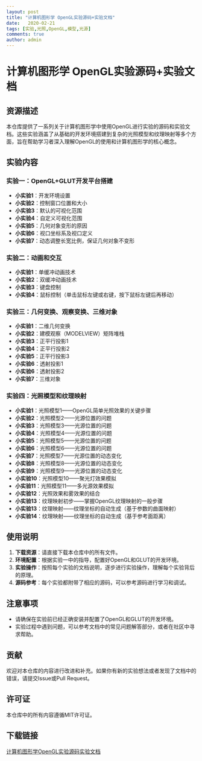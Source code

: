 ```yaml
---
layout: post
title: "计算机图形学 OpenGL实验源码+实验文档"
date:   2020-02-21
tags: [实验,光照,OpenGL,模型,光源]
comments: true
author: admin
---
```

# 计算机图形学 OpenGL实验源码+实验文档

## 资源描述

本仓库提供了一系列关于计算机图形学中使用OpenGL进行实验的源码和实验文档。这些实验涵盖了从基础的开发环境搭建到复杂的光照模型和纹理映射等多个方面，旨在帮助学习者深入理解OpenGL的使用和计算机图形学的核心概念。

## 实验内容

### 实验一：OpenGL+GLUT开发平台搭建
- **小实验1**：开发环境设置
- **小实验2**：控制窗口位置和大小
- **小实验3**：默认的可视化范围
- **小实验4**：自定义可视化范围
- **小实验5**：几何对象变形的原因
- **小实验6**：视口坐标系及视口定义
- **小实验7**：动态调整长宽比例，保证几何对象不变形

### 实验二：动画和交互
- **小实验1**：单缓冲动画技术
- **小实验2**：双缓冲动画技术
- **小实验3**：键盘控制
- **小实验4**：鼠标控制（单击鼠标左键或右键，按下鼠标左键后再移动）

### 实验三：几何变换、观察变换、三维对象
- **小实验1**：二维几何变换
- **小实验2**：建模观察（MODELVIEW）矩阵堆栈
- **小实验3**：正平行投影1
- **小实验4**：正平行投影2
- **小实验5**：正平行投影3
- **小实验6**：透射投影1
- **小实验6**：透射投影2
- **小实验7**：三维对象

### 实验四：光照模型和纹理映射
- **小实验1**：光照模型1——OpenGL简单光照效果的关键步骤
- **小实验2**：光照模型2——光源位置的问题
- **小实验3**：光照模型3——光源位置的问题
- **小实验4**：光照模型4——光源位置的问题
- **小实验5**：光照模型5——光源位置的问题
- **小实验6**：光照模型6——光源位置的问题
- **小实验7**：光照模型7——光源位置的动态变化
- **小实验8**：光照模型8——光源位置的动态变化
- **小实验9**：光照模型9——光源位置的动态变化
- **小实验10**：光照模型10——聚光灯效果模拟
- **小实验11**：光照模型11——多光源效果模拟
- **小实验12**：光照效果和雾效果的结合
- **小实验13**：纹理映射初步——掌握OpenGL纹理映射的一般步骤
- **小实验13**：纹理映射——纹理坐标的自动生成（基于参数的曲面映射）
- **小实验14**：纹理映射——纹理坐标的自动生成（基于参考面距离）

## 使用说明

1. **下载资源**：请直接下载本仓库中的所有文件。
2. **环境配置**：根据实验一中的指导，配置好OpenGL和GLUT的开发环境。
3. **实验操作**：按照每个实验的文档说明，逐步进行实验操作，理解每个实验背后的原理。
4. **源码参考**：每个实验都附带了相应的源码，可以参考源码进行学习和调试。

## 注意事项

- 请确保在实验前已经正确安装并配置了OpenGL和GLUT的开发环境。
- 实验过程中遇到问题，可以参考文档中的常见问题解答部分，或者在社区中寻求帮助。

## 贡献

欢迎对本仓库的内容进行改进和补充。如果你有新的实验想法或者发现了文档中的错误，请提交Issue或Pull Request。

## 许可证

本仓库中的所有内容遵循MIT许可证。

## 下载链接

[计算机图形学OpenGL实验源码实验文档](https://pan.quark.cn/s/dd50a8efe14a)